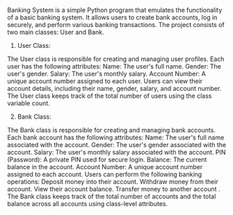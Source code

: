  Banking System is a simple Python program that emulates the functionality of a basic banking system. It allows users to create bank accounts, log in securely, and perform various banking transactions. The project consists of two main classes: User and Bank.

1. User Class:

The User class is responsible for creating and managing user profiles.
Each user has the following attributes:
Name: The user's full name.
Gender: The user's gender.
Salary: The user's monthly salary.
Account Number: A unique account number assigned to each user.
Users can view their account details, including their name, gender, salary, and account number.
The User class keeps track of the total number of users using the class variable count.

2. Bank Class:

The Bank class is responsible for creating and managing bank accounts.
Each bank account has the following attributes:
Name: The user's full name associated with the account.
Gender: The user's gender associated with the account.
Salary: The user's monthly salary associated with the account.
PIN (Password): A private PIN used for secure login.
Balance: The current balance in the account.
Account Number: A unique account number assigned to each account.
Users can perform the following banking operations:
Deposit money into their account.
Withdraw money from their account.
View their account balance.
Transfer money to another account .
The Bank class keeps track of the total number of accounts and the total balance across all accounts using class-level attributes.
